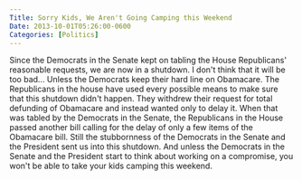 ```yaml
---
Title: Sorry Kids, We Aren't Going Camping this Weekend
Date: 2013-10-01T05:26:00-0600
Categories: [Politics]
---
```


Since the Democrats in the Senate kept on tabling the House Republicans'
reasonable requests, we are now in a shutdown. I don't think that it will be too
bad... Unless the Democrats keep their hard line on Obamacare. The Republicans
in the house have used every possible means to make sure that this shutdown
didn't happen. They withdrew their request for total defunding of Obamacare and
instead wanted only to delay it. When that was tabled by the Democrats in the
Senate, the Republicans in the House passed another bill calling for the delay
of only a few items of the Obamacare bill. Still the stubbornness of the
Democrats in the Senate and the President sent us into this shutdown.  And
unless the Democrats in the Senate and the President start to think about
working on a compromise, you won't be able to take your kids camping this
weekend.
